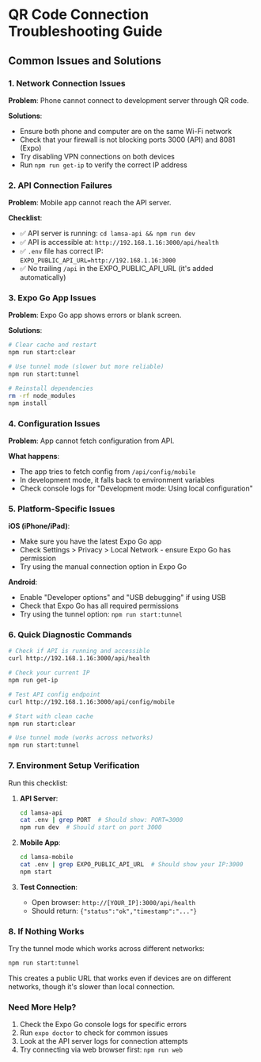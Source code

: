 # QR Code Connection Troubleshooting Guide

## Common Issues and Solutions

### 1. Network Connection Issues

**Problem**: Phone cannot connect to development server through QR code.

**Solutions**:
- Ensure both phone and computer are on the same Wi-Fi network
- Check that your firewall is not blocking ports 3000 (API) and 8081 (Expo)
- Try disabling VPN connections on both devices
- Run `npm run get-ip` to verify the correct IP address

### 2. API Connection Failures

**Problem**: Mobile app cannot reach the API server.

**Checklist**:
- ✅ API server is running: `cd lamsa-api && npm run dev`
- ✅ API is accessible at: `http://192.168.1.16:3000/api/health`
- ✅ `.env` file has correct IP: `EXPO_PUBLIC_API_URL=http://192.168.1.16:3000`
- ✅ No trailing `/api` in the EXPO_PUBLIC_API_URL (it's added automatically)

### 3. Expo Go App Issues

**Problem**: Expo Go app shows errors or blank screen.

**Solutions**:
```bash
# Clear cache and restart
npm run start:clear

# Use tunnel mode (slower but more reliable)
npm run start:tunnel

# Reinstall dependencies
rm -rf node_modules
npm install
```

### 4. Configuration Issues

**Problem**: App cannot fetch configuration from API.

**What happens**:
- The app tries to fetch config from `/api/config/mobile`
- In development mode, it falls back to environment variables
- Check console logs for "Development mode: Using local configuration"

### 5. Platform-Specific Issues

**iOS (iPhone/iPad)**:
- Make sure you have the latest Expo Go app
- Check Settings > Privacy > Local Network - ensure Expo Go has permission
- Try using the manual connection option in Expo Go

**Android**:
- Enable "Developer options" and "USB debugging" if using USB
- Check that Expo Go has all required permissions
- Try using the tunnel option: `npm run start:tunnel`

### 6. Quick Diagnostic Commands

```bash
# Check if API is running and accessible
curl http://192.168.1.16:3000/api/health

# Check your current IP
npm run get-ip

# Test API config endpoint
curl http://192.168.1.16:3000/api/config/mobile

# Start with clean cache
npm run start:clear

# Use tunnel mode (works across networks)
npm run start:tunnel
```

### 7. Environment Setup Verification

Run this checklist:

1. **API Server**:
   ```bash
   cd lamsa-api
   cat .env | grep PORT  # Should show: PORT=3000
   npm run dev  # Should start on port 3000
   ```

2. **Mobile App**:
   ```bash
   cd lamsa-mobile
   cat .env | grep EXPO_PUBLIC_API_URL  # Should show your IP:3000
   npm start
   ```

3. **Test Connection**:
   - Open browser: `http://[YOUR_IP]:3000/api/health`
   - Should return: `{"status":"ok","timestamp":"..."}`

### 8. If Nothing Works

Try the tunnel mode which works across different networks:
```bash
npm run start:tunnel
```

This creates a public URL that works even if devices are on different networks, though it's slower than local connection.

### Need More Help?

1. Check the Expo Go console logs for specific errors
2. Run `expo doctor` to check for common issues
3. Look at the API server logs for connection attempts
4. Try connecting via web browser first: `npm run web`